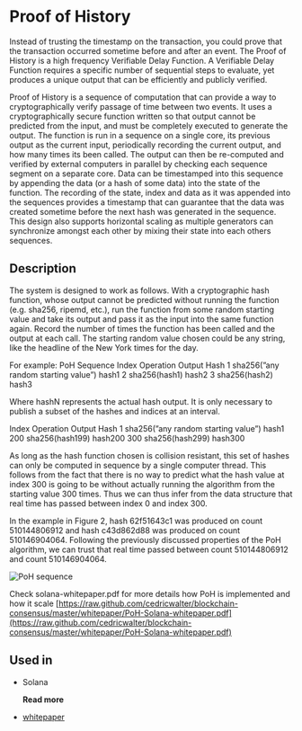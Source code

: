 # Proof of History

Instead of trusting the timestamp on the transaction, you could prove that the transaction occurred sometime before and after an event. The Proof of History is a high frequency Verifiable Delay Function. A Verifiable Delay Function requires a specific number of sequential steps to evaluate, yet produces a unique output that can be efficiently and publicly verified.

Proof of History is a sequence of computation that can provide a way to cryptographically verify passage of time between two events. It uses a cryptographically secure function written so that output cannot be predicted from the input, and must be completely executed to generate the output. The function is run in a sequence on a single core, its previous output as the current input, periodically recording the current output, and how many times its been called. The output can then be re-computed and verified by external computers in parallel by checking each sequence segment on a separate core. Data can be timestamped into this sequence by appending the data \(or a hash of some data\) into the state of the function. The recording of the state, index and data as it was appended into the sequences provides a timestamp that can guarantee that the data was created sometime before the next hash was generated in the sequence. This design also supports horizontal scaling as multiple generators can synchronize amongst each other by mixing their state into each others sequences.

## Description

The system is designed to work as follows. With a cryptographic hash function, whose output cannot be predicted without running the function \(e.g. sha256, ripemd, etc.\), run the function from some random starting value and take its output and pass it as the input into the same function again. Record the number of times the function has been called and the output at each call. The starting random value chosen could be any string, like the headline of the New York times for the day.

For example: PoH Sequence Index Operation Output Hash 1 sha256\(”any random starting value”\) hash1 2 sha256\(hash1\) hash2 3 sha256\(hash2\) hash3

Where hashN represents the actual hash output. It is only necessary to publish a subset of the hashes and indices at an interval.

Index Operation Output Hash 1 sha256\(”any random starting value”\) hash1 200 sha256\(hash199\) hash200 300 sha256\(hash299\) hash300

As long as the hash function chosen is collision resistant, this set of hashes can only be computed in sequence by a single computer thread. This follows from the fact that there is no way to predict what the hash value at index 300 is going to be without actually running the algorithm from the starting value 300 times. Thus we can thus infer from the data structure that real time has passed between index 0 and index 300.

In the example in Figure 2, hash 62f51643c1 was produced on count 510144806912 and hash c43d862d88 was produced on count 510146904064. Following the previously discussed properties of the PoH algorithm, we can trust that real time passed between count 510144806912 and count 510146904064.

![PoH sequence](https://raw.githubusercontent.com/cedricwalter/blockchain-consensus/master/images/poh-sequence.png)

Check solana-whitepaper.pdf for more details how PoH is implemented and how it scale [https://raw.github.com/cedricwalter/blockchain-consensus/master/whitepaper/PoH-Solana-whitepaper.pdf](https://raw.github.com/cedricwalter/blockchain-consensus/master/whitepaper/PoH-Solana-whitepaper.pdf)

## Used in

* Solana

  **Read more**

* [whitepaper](https://solana.com/solana-whitepaper.pdf)

